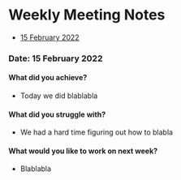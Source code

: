 # Weekly Meeting Notes

* [15 February 2022](#date-15-february-2022)

### Date: 15 February 2022

#### What did you achieve?

* Today we did blablabla

#### What did you struggle with?

* We had a hard time figuring out how to blabla

#### What would you like to work on next week?

* Blablabla